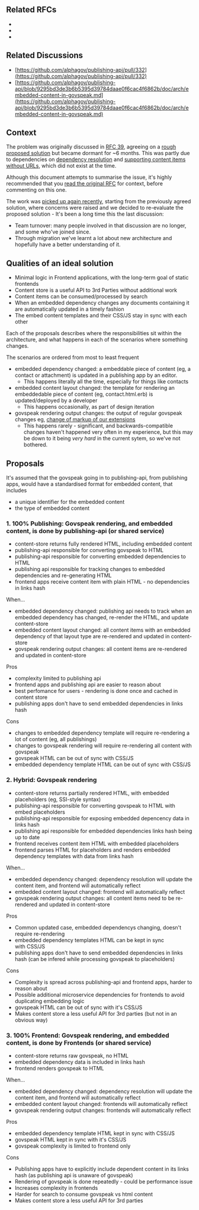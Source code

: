 ## Related RFCs

- 
- 
- 

## Related Discussions

- [https://github.com/alphagov/publishing-api/pull/332](https://github.com/alphagov/publishing-api/pull/332)
- [https://github.com/alphagov/publishing-api/blob/9295bd3de3b6b5395d39784daae0f6cac4f6862b/doc/arch/embedded-content-in-govspeak.md](https://github.com/alphagov/publishing-api/blob/9295bd3de3b6b5395d39784daae0f6cac4f6862b/doc/arch/embedded-content-in-govspeak.md)

## Context

The problem was originally discussed in [RFC 39](https://gov-uk.atlassian.net/wiki/display/GOVUK/RFC+39%3A+Embedded+relational+content+in+govspeak), agreeing on a [rough proposed solution](https://gov-uk.atlassian.net/wiki/display/GOVUK/RFC+39%3A+Embedded+relational+content+in+govspeak?focusedCommentId=44761325#comment-44761325)&nbsp;but became dormant for ~6 months. This was partly due to dependencies on [dependency resolution](https://gov-uk.atlassian.net/wiki/display/GOVUK/RFC+40%3A+Dependency+Resolution) and [supporting content items without URLs](https://gov-uk.atlassian.net/wiki/display/GOVUK/RFC+43%3A+Content+items+without+a+base+path), which did not exist at the time.&nbsp;

Although this document attempts to summarise the issue, it's highly recommended that you&nbsp;[read the original RFC](https://gov-uk.atlassian.net/wiki/display/GOVUK/RFC+39%3A+Embedded+relational+content+in+govspeak)&nbsp;for context, before commenting on this one.

The work was [picked up again recently](https://github.com/alphagov/publishing-api/blob/9295bd3de3b6b5395d39784daae0f6cac4f6862b/doc/arch/embedded-content-in-govspeak.md), starting from the previously agreed solution, where concerns were raised and we decided to re-evaluate the proposed solution -&nbsp;It's been a long time this the last discussion:

- Team turnover: many people involved in that discussion are no longer, and some&nbsp;who've joined since.
- Through migration we've learnt a lot about new architecture and hopefully have a better understanding of it.

## Qualities of an ideal solution

- Minimal logic in Frontend applications, with the long-term goal of static frontends
- Content store is a useful API to 3rd Parties without additional work
- Content items can be consumed/processed by search
- When an embedded dependency changes any documents containing it are automatically updated in a timely fashion
- The embed content templates and their CSS/JS stay in sync with each other

Each of the proposals describes where the responsibilities sit within the architecture, and what happens in each of the scenarios where something changes.

The scenarios are ordered from most to least frequent

- embedded dependency changed: a embeddable piece of content (eg, a contact or attachment) is updated in a publishing app by an editor.
  - This happens literally all the time, especially for things like contacts
- embedded content layout changed: the template for rendering an embeddedable piece of content (eg, contact.html.erb) is updated/deployed by a developer
  - This happens occasionally, as part of design iteration
- govspeak rendering output changes:&nbsp;the output of regular govspeak changes eg,&nbsp;[change of markup of our extensions](https://github.com/alphagov/govspeak#extensions)
  - This happens rarely - significant, and backwards-compatible changes haven't happened very often in my experience, but this may be down to it being _very hard_ in the current sytem, so we've not bothered.

## Proposals

It's assumed that the govspeak going in to publishing-api, from publishing apps, would have a standardised format for embedded content, that includes

- a unique identifier for the embedded content
- the type of embedded content

### 1. 100% Publishing: Govspeak rendering, and embedded content, is done by publishing-api&nbsp;(or shared service)

- content-store returns fully rendered HTML, including embedded content
- publishing-api responsible for converting govspeak to HTML
- publishing-api responsible for converting embedded dependencies to HTML
- publishing api responsible for tracking changes to embedded dependencies and re-generating HTML
- frontend apps receive content item with plain HTML - no dependencies in links hash

When...

- embedded dependency changed: publishing api needs to track when an embedded dependency has changed, re-render the HTML, and update content-store
- embedded content layout changed: all content items with an embedded dependency of that layout type are re-rendered and updated in content-store
- govspeak rendering output changes: all content items are re-rendered and updated in content-store

Pros

- complexity limited to publishing api
- frontend apps and publishing api are easier to reason about
- best perfomance for users - rendering is done once and cached in content store
- publishing apps don't have to send embedded dependencies in links hash

Cons

- changes to embedded dependency template will require re-rendering a lot of content (eg, all publishings)
- changes to govspeak rendering will require re-rendering all content with govspeak
- govspeak HTML can be out of sync with CSS/JS
- embedded dependency template HTML can be out of sync with&nbsp;CSS/JS

### 2. Hybrid: Govspeak rendering&nbsp;

- content-store returns partially rendered HTML, with embedded placeholders (eg, SSI-style syntax)
- publishing-api responsible for converting govspeak to HTML with embed placeholders
- publishing-api responsible for exposing embedded depencency data in links hash
- publishing api responsible for embedded dependencies links hash being up to date
- frontend receives content item HTML with embedded placeholders
- frontend parses HTML for placeholders and renders&nbsp;embedded dependency templates with data from links hash

When...

- embedded dependency changed: dependency resolution will update the content item, and frontend will automatically reflect
- embedded content layout changed:&nbsp;frontend will automatically reflect
- govspeak rendering output changes: all content items need to be re-rendered and updated in content-store

Pros

- Common updated case, embedded dependencys changing, doesn't require re-rendering
- embedded dependency templates HTML can be kept in sync with&nbsp;CSS/JS
- publishing apps don't have to send embedded dependencies in links hash (can be infered while processing govspeak to placeholders)

Cons

- Complexity is spread across publishing-api and frontend apps, harder to reason about
- Possible additional microservice dependencies for frontends to avoid duplicating embedding logic
- govspeak HTML can be out of sync with it's CSS/JS
- Makes content store a less useful API for 3rd parties (but not in an obvious way)

### 3. 100% Frontend:&nbsp;Govspeak rendering, and embedded content, is done by Frontends (or shared service)

- content-store returns raw govspeak, no HTML
- embedded dependency data is included in links hash
- frontend renders govspeak to HTML

When...

- embedded dependency changed: dependency resolution will update the content item, and frontend will automatically reflect
- embedded content layout changed:&nbsp;frontends will automatically reflect
- govspeak rendering output changes: frontends will automatically reflect

Pros

- embedded dependency template HTML kept in sync with&nbsp;CSS/JS
- govspeak HTML kept in sync with it's CSS/JS
- govspeak complexity is limited to frontend only

Cons

- Publishing apps have to explicitly include dependent content in its links hash (as publishing api is unaware of govspeak)
- Rendering of govspeak is done repeatedly - could be performance issue
- Increases complexity in frontends
- Harder for search to consume govspeak vs html content
- Makes content store a less useful API for 3rd parties

&nbsp;

&nbsp;

